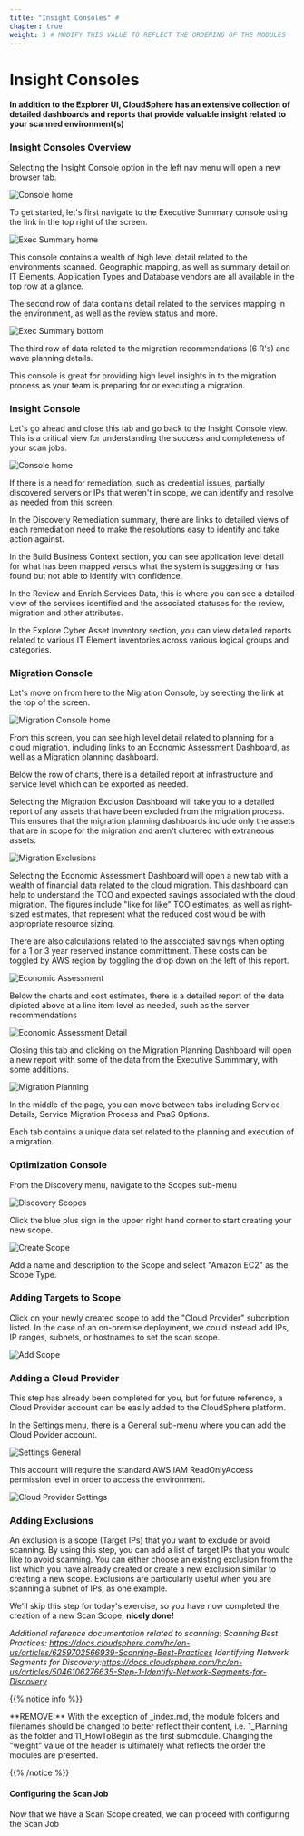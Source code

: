 ```yaml
---
title: "Insight Consoles" #
chapter: true
weight: 3 # MODIFY THIS VALUE TO REFLECT THE ORDERING OF THE MODULES
---
```


# Insight Consoles
**In addition to the Explorer UI, CloudSphere has an extensive collection of detailed dashboards and reports that provide valuable insight related to your scanned environment(s)**

### Insight Consoles Overview

Selecting the Insight Console option in the left nav menu will open a new browser tab.

![Console home](/images/consolehome.PNG)

To get started, let's first navigate to the Executive Summary console using the link in the top right of the screen.  

![Exec Summary home](/images/execsummaryhome.PNG)

This console contains a wealth of high level detail related to the environments scanned.  Geographic mapping, as well as summary detail on IT Elements, Application Types and Database vendors are all available in the top row at a glance.

The second row of data contains detail related to the services mapping in the environment, as well as the review status and more.  

![Exec Summary bottom](/images/execsummarybottom.PNG)

The third row of data related to the migration recommendations (6 R's) and wave planning details.  

This console is great for providing high level insights in to the migration process as your team is preparing for or executing a migration.  


### Insight Console

Let's go ahead and close this tab and go back to the Insight Console view.  This is a critical view for understanding the success and completeness of your scan jobs.  

![Console home](/images/consolehome.PNG)

If there is a need for remediation, such as credential issues, partially discovered servers or IPs that weren't in scope, we can identify and resolve as needed from this screen.  

In the Discovery Remediation summary, there are links to detailed views of each remediation need to make the resolutions easy to identify and take action against.  

In the Build Business Context section, you can see application level detail for what has been mapped versus what the system is suggesting or has found but not able to identify with confidence.  

In the Review and Enrich Services Data, this is where you can see a detailed view of the services identified and the associated statuses for the review, migration and other attributes. 

In the Explore Cyber Asset Inventory section, you can view detailed reports related to various IT Element inventories across various logical groups and categories.


### Migration Console

Let's move on from here to the Migration Console, by selecting the link at the top of the screen.  

![Migration Console home](/images/migconsolehome.PNG)

From this screen, you can see high level detail related to planning for a cloud migration, including links to an Economic Assessment Dashboard, as well as a Migration planning dashboard.

Below the row of charts, there is a detailed report at infrastructure and service level which can be exported as needed.  

Selecting the Migration Exclusion Dashboard will take you to a detailed report of any assets that have been excluded from the migration process.  This ensures that the migration planning dashboards include only the assets that are in scope for the migration and aren't cluttered with extraneous assets.

![Migration Exclusions](/images/migexclusions.PNG)

Selecting the Economic Assessment Dashboard will open a new tab with a wealth of financial data related to the cloud migration. This dashboard can help to understand the TCO and expected savings associated with the cloud migration.  The figures include "like for like" TCO estimates, as well as right-sized estimates, that represent what the reduced cost would be with appropriate resource sizing.  

There are also calculations related to the associated savings when opting for a 1 or 3 year reserved instance committment.  These costs can be toggled by AWS region by toggling the drop down on the left of this report.  

![Economic Assessment](/images/econassess.PNG)

Below the charts and cost estimates, there is a detailed report of the data dipicted above at a line item level as needed, such as the server recommendations

![Economic Assessment Detail](/images/econassessdetail.PNG)

Closing this tab and clicking on the Migration Planning Dashboard will open a new report with some of the data from the Executive Summmary, with some additions.

![Migration Planning](/images/migplan.PNG)

In the middle of the page, you can move between tabs including Service Details, Service Migration Process and PaaS Options.  

Each tab contains a unique data set related to the planning and execution of a migration.  


### Optimization Console



From the Discovery menu, navigate to the Scopes sub-menu

![Discovery Scopes](/images/discoveryscopes.PNG)

Click the blue plus sign in the upper right hand corner to start creating your new scope.

![Create Scope](/images/createscope.PNG)

Add a name and description to the Scope and select "Amazon EC2" as the Scope Type.

### Adding Targets to Scope

Click on your newly created scope to add the "Cloud Provider" subcription listed.  In the case of an on-premise deployment, we could instead add IPs, IP ranges, subnets, or hostnames to set the scan scope.  

![Add Scope](/images/addscope.PNG)

### Adding a Cloud Provider

This step has already been completed for you, but for future reference, a Cloud Provider account can be easily added to the CloudSphere platform.

In the Settings menu, there is a General sub-menu where you can add the Cloud Povider account.  

![Settings General](/images/settingsgeneral.PNG)

This account will require the standard AWS IAM ReadOnlyAccess permission level in order to access the environment.  

![Cloud Provider Settings](/images/cloudprovidersettings.PNG)

### Adding Exclusions

An exclusion is a scope (Target IPs) that you want to exclude or avoid scanning. By using this step, you can add a list of target IPs that you would like to avoid scanning. You can either choose an existing exclusion from the list which you have already created or create a new exclusion similar to creating a new scope. Exclusions are particularly useful when you are scanning a subnet of IPs, as one example.

We'll skip this step for today's exercise, so you have now completed the creation of a new Scan Scope, **nicely done!**


*Additional reference documentation related to scanning:*
*Scanning Best Practices: https://docs.cloudsphere.com/hc/en-us/articles/6259702566939-Scanning-Best-Practices*
*Identifying Network Segments for Discovery:https://docs.cloudsphere.com/hc/en-us/articles/5046106276635-Step-1-Identify-Network-Segments-for-Discovery* 


{{% notice info %}}
<p style='text-align: left;'>
**REMOVE:** With the exception of _index.md, the module folders and filenames should be changed to better reflect their content, i.e. 1_Planning as the folder and 11_HowToBegin as the first submodule. Changing the "weight" value of the header is ultimately what reflects the order the modules are presented.
</p>
{{% /notice %}}

#### Configuring the Scan Job
Now that we have a Scan Scope created, we can proceed with configuring the Scan Job

